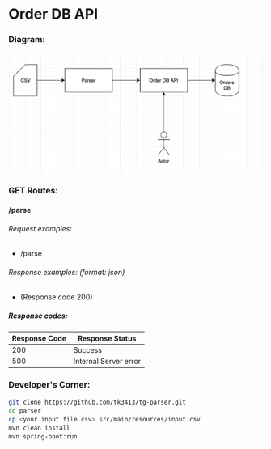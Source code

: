 # Order DB API

### Diagram:
![archiecture-diagram](documentation/diagram.png)

### GET Routes:

#### /parse 

###### Request examples: 
* /parse

###### Response examples: (format: json)
* (Response code 200)


##### Response codes:
| Response Code | Response Status |
|---------------|-----------------|
| 200           | Success              |
| 500           | Internal Server error|



### Developer's Corner:
```bash
git clone https://github.com/tk3413/tg-parser.git
cd parser
cp <your input file.csv> src/main/resources/input.csv
mvn clean install
mvn spring-boot:run
```